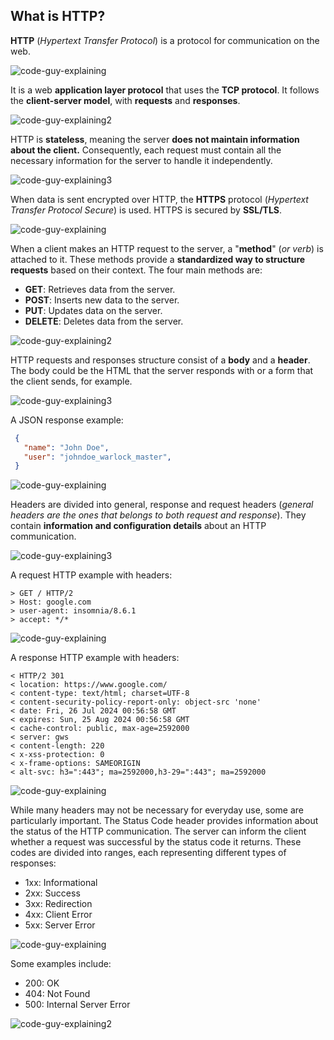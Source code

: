 ## What is HTTP?

**HTTP** (_Hypertext Transfer Protocol_) is a protocol for communication on the web.

![code-guy-explaining](https://github.com/aloefflerj/roadmaps/assets/51006938/d4300ff4-65c4-410c-b133-27578f79f942)

It is a web **application layer protocol** that uses the **TCP protocol**. It follows the **client-server model**, with **requests** and **responses**.

![code-guy-explaining2](https://github.com/aloefflerj/roadmaps/assets/51006938/b51da748-8b5a-4ff5-bfbb-bbef48ba1de3)

HTTP is **stateless**, meaning the server **does not maintain information about the client.** Consequently, each request must contain all the necessary information for the server to handle it independently.

![code-guy-explaining3](https://github.com/aloefflerj/roadmaps/assets/51006938/3e1d7f6f-886e-43ba-be67-0642a00700c9)

When data is sent encrypted over HTTP, the **HTTPS** protocol (_Hypertext Transfer Protocol Secure_) is used. HTTPS is secured by **SSL/TLS**.

![code-guy-explaining](https://github.com/aloefflerj/roadmaps/assets/51006938/d4300ff4-65c4-410c-b133-27578f79f942)

When a client makes an HTTP request to the server, a "**method**" (_or verb_) is attached to it. These methods provide a **standardized way to structure requests** based on their context. The four main methods are:

- **GET**: Retrieves data from the server.
- **POST**: Inserts new data to the server.
- **PUT**: Updates data on the server.
- **DELETE**: Deletes data from the server.

![code-guy-explaining2](https://github.com/aloefflerj/roadmaps/assets/51006938/b51da748-8b5a-4ff5-bfbb-bbef48ba1de3)

HTTP requests and responses structure consist of a **body** and a **header**. The body could be the HTML that the server responds with or a form that the client sends, for example.

![code-guy-explaining3](https://github.com/aloefflerj/roadmaps/assets/51006938/3e1d7f6f-886e-43ba-be67-0642a00700c9)

A JSON response example:

```json
 {
   "name": "John Doe",
   "user": "johndoe_warlock_master",
 }
```

![code-guy-explaining](https://github.com/aloefflerj/roadmaps/assets/51006938/d4300ff4-65c4-410c-b133-27578f79f942)

Headers are divided into general, response and request headers (_general headers are the ones that belongs to both request and response_). They contain **information and configuration details** about an HTTP communication.

![code-guy-explaining3](https://github.com/aloefflerj/roadmaps/assets/51006938/3e1d7f6f-886e-43ba-be67-0642a00700c9)

A request HTTP example with headers:

```
> GET / HTTP/2
> Host: google.com
> user-agent: insomnia/8.6.1
> accept: */*
```

![code-guy-explaining](https://github.com/aloefflerj/roadmaps/assets/51006938/d4300ff4-65c4-410c-b133-27578f79f942)

A response HTTP example with headers:

```
< HTTP/2 301 
< location: https://www.google.com/
< content-type: text/html; charset=UTF-8
< content-security-policy-report-only: object-src 'none'
< date: Fri, 26 Jul 2024 00:56:58 GMT
< expires: Sun, 25 Aug 2024 00:56:58 GMT
< cache-control: public, max-age=2592000
< server: gws
< content-length: 220
< x-xss-protection: 0
< x-frame-options: SAMEORIGIN
< alt-svc: h3=":443"; ma=2592000,h3-29=":443"; ma=2592000
```

![code-guy-explaining](https://github.com/aloefflerj/roadmaps/assets/51006938/d4300ff4-65c4-410c-b133-27578f79f942)

While many headers may not be necessary for everyday use, some are particularly important. The Status Code header provides information about the status of the HTTP communication. The server can inform the client whether a request was successful by the status code it returns. These codes are divided into ranges, each representing different types of responses:

- 1xx: Informational
- 2xx: Success
- 3xx: Redirection
- 4xx: Client Error
- 5xx: Server Error

![code-guy-explaining](https://github.com/aloefflerj/roadmaps/assets/51006938/d4300ff4-65c4-410c-b133-27578f79f942)

Some examples include:
- 200: OK
- 404: Not Found
- 500: Internal Server Error

![code-guy-explaining2](https://github.com/aloefflerj/roadmaps/assets/51006938/b51da748-8b5a-4ff5-bfbb-bbef48ba1de3)
